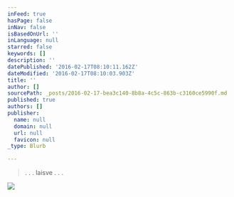 ```yaml
---
inFeed: true
hasPage: false
inNav: false
isBasedOnUrl: ''
inLanguage: null
starred: false
keywords: []
description: ''
datePublished: '2016-02-17T08:10:11.162Z'
dateModified: '2016-02-17T08:10:03.903Z'
title: ''
author: []
sourcePath: _posts/2016-02-17-bea3c140-8b8a-4c5c-863b-c3160ce5990f.md
published: true
authors: []
publisher:
  name: null
  domain: null
  url: null
  favicon: null
_type: Blurb

---
```

> . . . laisve . . .

![](https://s3-us-west-2.amazonaws.com/the-grid-img/p/7d164f8f60d0f0315a3fb00aa36843a3ff044b63.jpg)